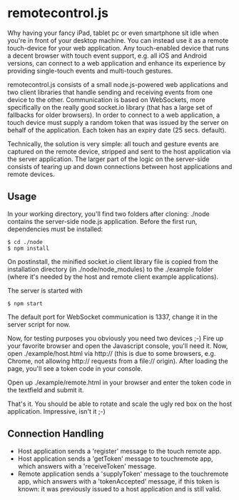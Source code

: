 # remotecontrol.js 

Why having your fancy iPad, tablet pc or even smartphone sit idle when you're in front of your desktop machine. You can instead use it as a remote touch-device for your web application. Any touch-enabled device that runs a decent browser with touch event support, e.g. all iOS and Android versions, can connect to a web application and enhance its experience by providing single-touch events and multi-touch gestures. 

remotecontrol.js consists of a small node.js-powered web applications and two client libraries that handle sending and receiving events from one device to the other. Communication is based on WebSockets, more specifically on the really good socket.io library (that has a large set of fallbacks for older browsers). In order to connect to a web application, a touch device must supply a random token that was issued by the server on behalf of the application. Each token has an expiry date (25 secs. default).

Technically, the solution is very simple: all touch and gesture events are captured on the remote device, stripped and sent to the host application via the server application. The larger part of the logic on the server-side consists of tearing up and down connections between host applications and remote devices. 


## Usage 

In your working directory, you'll find two folders after cloning: ./node contains the server-side node.js application. Before the first run, dependencies must be installed: 

    $ cd ./node
    $ npm install

On postinstall, the minified socket.io client library file is copied from the installation directory (in ./node/node_modules) to the ./example folder (where it's needed by the host and remote client example applications).

The server is started with

    $ npm start

The default port for WebSocket communication is 1337, change it in the server script for now.

Now, for testing purposes you obviously you need two devices ;-) Fire up your favorite browser and open the Javascript console, you'll need it. Now, open ./example/host.html via http:// (this is due to some browsers, e.g. Chrome, not allowing http:// requests from a file:// origin). After loading the page, you'll see a token code in your console. 

Open up ./example/remote.html in your browser and enter the token code in the textfield and submit it.

That's it. You should be able to rotate and scale the ugly red box on the host application. Impressive, isn't it ;-)


## Connection Handling

   * Host application sends a 'register' message to the touch remote app. 
   * Host application sends a 'getToken' message to touchremote app, which answers with a 
'receiveToken' message. 
   * Remote application sends a 'supplyToken' message to the touchremote app, which answers
with a 'tokenAccepted' message, if this token is known: it was previously issued to a 
host application and is still valid.